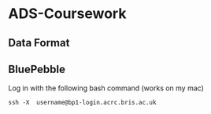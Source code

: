 # ADS-Coursework


## Data Format


## BluePebble
Log in with the following bash command (works on my mac)
```
ssh -X  username@bp1-login.acrc.bris.ac.uk
```